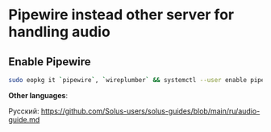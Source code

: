 # Pipewire instead other server for handling audio

## Enable Pipewire

```bash
sudo eopkg it `pipewire`, `wireplumber` && systemctl --user enable pipewire && systemctl --user enable --now wireplumber && systemctl --user disable pulseaudio pulseaudio.socket && systemctl --user enable pipewire-pulse.socket pipewire-pulse && reboot
```


**Other languages**:

Русский: https://github.com/Solus-users/solus-guides/blob/main/ru/audio-guide.md
